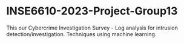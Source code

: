 # INSE6610-2023-Project-Group13
This our Cybercrime Investigation Survey  - Log analysis for intrusion detection/investigation. Techniques using machine learning.
